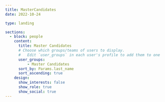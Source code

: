 ```yaml
---
title: MasterCandidates
date: 2022-10-24

type: landing

sections:
  - block: people
    content:
      title: Master Candidates
      # Choose which groups/teams of users to display.
      #   Edit `user_groups` in each user's profile to add them to one or more of these groups.
      user_groups:
          - Master Candidates
      sort_by: Params.last_name
      sort_ascending: true
    design:
      show_interests: false
      show_role: true
      show_social: true
---
```



